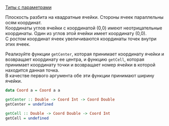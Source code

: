 [Типы с параметрами](https://stepik.org/lesson/5746/step/4)

Плоскость разбита на квадратные ячейки. Стороны ячеек параллельны осям координат.  
Координаты углов ячейки с координатой (0,0) имеют неотрицательные координаты. Один из углов этой ячейки имеет координату (0,0).  
С ростом координат ячеек увеличиваются координаты точек внутри этих ячеек.  
  
Реализуйте функции `getCenter`, которая принимает координату ячейки и возвращает координату ее центра, и функцию `getCell`, которая принимает координату точки и возвращает номер ячейки в которой находится данная точка.  
В качестве первого аргумента обе эти функции принимают ширину ячейки.  

```haskell
data Coord a = Coord a a

getCenter :: Double -> Coord Int -> Coord Double
getCenter = undefined

getCell :: Double -> Coord Double -> Coord Int
getCell = undefined
```  
